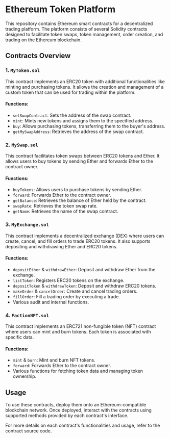 # Ethereum Token Platform

This repository contains Ethereum smart contracts for a decentralized trading platform. The platform consists of several Solidity contracts designed to facilitate token swaps, token management, order creation, and trading on the Ethereum blockchain.

## Contracts Overview

### 1. `MyToken.sol`

This contract implements an ERC20 token with additional functionalities like minting and purchasing tokens. It allows the creation and management of a custom token that can be used for trading within the platform.

#### Functions:

-   `setSwapContract`: Sets the address of the swap contract.
-   `mint`: Mints new tokens and assigns them to the specified address.
-   `buy`: Allows purchasing tokens, transferring them to the buyer's address.
-   `getMySwapAddress`: Retrieves the address of the swap contract.

### 2. `MySwap.sol`

This contract facilitates token swaps between ERC20 tokens and Ether. It allows users to buy tokens by sending Ether and forwards Ether to the contract owner.

#### Functions:

-   `buyTokens`: Allows users to purchase tokens by sending Ether.
-   `forward`: Forwards Ether to the contract owner.
-   `getBalance`: Retrieves the balance of Ether held by the contract.
-   `swapRate`: Retrieves the token swap rate.
-   `getName`: Retrieves the name of the swap contract.

### 3. `MyExchange.sol`

This contract implements a decentralized exchange (DEX) where users can create, cancel, and fill orders to trade ERC20 tokens. It also supports depositing and withdrawing Ether and ERC20 tokens.

#### Functions:

-   `depositEther` & `withdrawEther`: Deposit and withdraw Ether from the exchange.
-   `listToken`: Registers ERC20 tokens on the exchange.
-   `depositToken` & `withdrawToken`: Deposit and withdraw ERC20 tokens.
-   `makeOrder` & `cancelOrder`: Create and cancel trading orders.
-   `fillOrder`: Fill a trading order by executing a trade.
-   Various audit and internal functions.

### 4. `FactionNFT.sol`

This contract implements an ERC721 non-fungible token (NFT) contract where users can mint and burn tokens. Each token is associated with specific data.

#### Functions:

-   `mint` & `burn`: Mint and burn NFT tokens.
-   `forward`: Forwards Ether to the contract owner.
-   Various functions for fetching token data and managing token ownership.

## Usage

To use these contracts, deploy them onto an Ethereum-compatible blockchain network. Once deployed, interact with the contracts using supported methods provided by each contract's interface.

For more details on each contract's functionalities and usage, refer to the contract source code.
